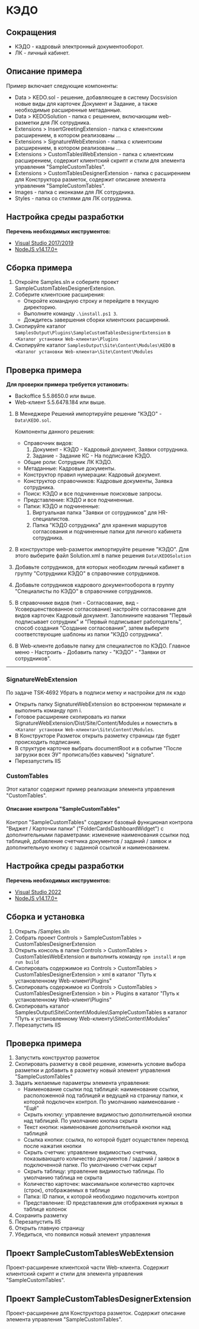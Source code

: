 # КЭДО

## Сокращения

* КЭДО - кадровый электронный документооборот.
* ЛК - личный кабинет.

## Описание примера

Пример включает следующие компоненты: 
- Data > KEDO.sol - решение, добавляющее в систему Docsvision новые виды для карточек Документ и Задание, а также необходимые расширенные метаданные.
- Data > KEDOSolution - папка с решением, включающим web-разметки для ЛК сотрудника.
- Extensions > InsertGreetingExtension - папка с клиентским расширением, в котором реализованы ...
- Extensions > SignatureWebExtension - папка с клиентским расширением, в котором реализованы ...
- Extensions > CustomTablesWebExtension - папка с клиентским расширением, содержит клиентский скрипт и стили для элемента управления "SampleCustomTables".
- Extensions > CustomTablesDesignerExtension - папка с расширением для Конструктора разметок, содержит описание элемента управления "SampleCustomTables".
- Images - папка с иконками для ЛК сотрудника.
- Styles - папка со стилями для ЛК сотрудника.

## Настройка среды разработки

**Перечень необходимых инструментов:** 
* [Visual Studio 2017/2019](https://www.visualstudio.com)
* [NodeJS v14.17.0+](https://nodejs.org/en/)

## Сборка примера
1. Откройте Samples.sln и соберите проект SampleCustomTablesDesignerExtension.
2. Соберите клиентские расширения:
   - Откройте командную строку и перейдите в текущую директорию.
   - Выполните команду `.\install.ps1 3`.
   - Дождитесь завершения сборки клиентских расширений. 
3. Скопируйте каталог `SamplesOutput\Plugins\SampleCustomTablesDesignerExtension` в `<Каталог установки Web-клиента>\Plugins`
4. Скопируйте каталог `SamplesOutput\Site\Content\Modules\KEDO` в `<Каталог установки Web-клиента>\Site\Content\Modules`

## Проверка примера

**Для проверки примера требуется установить:**
*  Backoffice 5.5.8650.0 или выше.
*  Web-клиент 5.5.6478.184 или выше.

1. В Менеджере Решений импортируйте решение "КЭДО" - `Data\KEDO.sol`.

    Компоненты данного решения:
    - Справочник видов: 
		1. Документ - КЭДО - Кадровый документ, Заявки сотрудника.
		2. Задание - Задание КС - На подписание КЭДО.
    - Общие роли: Сотрудник ЛК КЭДО.
    - Метаданные: Кадровые документы.
    - Конструктор правил нумерации: Кадровый документ.
    - Конструктор справочников: Кадровые документы, Заявка сотрудника.
    - Поиск: КЭДО и все подчиненные поисковые запросы.
    - Представление: КЭДО и все подчиненные.
    - Папки: КЭДО и подчиненные:
        1. Виртуальная папка "Заявки от сотрудников" для HR-специалистов.
        2. Папка "КЭДО сотрудника" для хранения маршрутов согласования и подчиненные папки для личного кабинета сотрудника.

2. В конструкторе web-разметок импортируйте решение "КЭДО". Для этого выберите файл Solution.xml в папке решения `Data\KEDOSolution`
 
3. Добавьте сотрудников, для которых необходим личный кабинет в группу "Сотрудники КЭДО" в справочнике сотрудников.

4. Добавьте сотрудников кадрового документооборота в группу "Cпециалисты по КЭДО" в справочнике сотрудников.

5. В справочнике видов (тип - Согласование, вид - Усовершенствованное согласование) настройте согласование для видов карточек Кадровый документ. Заполнините названия "Первый подписывает сотрудник" и "Первый подписывает работодатель", способ создания "Создание согласования", затем выберите соответствующие шаблоны из папки "КЭДО сотрудника".

6. В Web-клиенте добавьте папку для специалистов по КЭДО. Главное меню - Настроить - Добавить папку - "КЭДО" - "Заявки от сотрудников". 

----------

### SignatureWebExtension
По задаче TSK-4692 Убрать в подписи метку и настройки для лк кэдо
- Открыть папку SignatureWebExtension во встроенном терминале и выполнить команду npm i.
- Готовое расширение скопировать из папки SignatureWebExtension/Dist/Site/Content/Modules и поместить в `<Каталог установки Web-клиента>\Site\Content\Modules`.
- В Конструкторе Разметок открыть разметку страницы где будет происходить подписание.
- В структуре карточке выбрать documentRoot и в событие "После загрузки всех ЭУ" прописать(без кавычек) "signature".
- Перезапустить IIS

### CustomTables

Этот каталог содержит пример реализации элемента управления "CustomTables".

#### Описание контрола "SampleCustomTables"

Контрол "SampleCustomTables" содержит базовый функционал контрола "Виджет / Карточки папки" ("FolderCardsDashboardWidget") с дополнительными параметрами: изменение наименования ссылки под таблицей, добавление счетчика документов / заданий / заявок и дополнительную кнопку с заданной ссылкой и наименованием.

## Настройка среды разработки

**Перечень необходимых инструментов:** 
* [Visual Studio 2022](https://www.visualstudio.com)
* [NodeJS v14.17.0+](https://nodejs.org/en/)

## Сборка и установка

1. Открыть /Samples.sln
2. Собрать проект Controls > SampleCustomTables > CustomTablesDesignerExtension
3. Открыть консоль в папке Controls > CustomTables > CustomTablesWebExtension и выполнить команду `npm install` и `npm run build`
4. Скопировать содержимое из Controls > CustomTables > CustomTablesDesignerExtension > xml  в каталог "Путь к установленному Web-клиент\Plugins"
5. Скопировать содержимое из Controls > CustomTables > CustomTablesDesignerExtension > bin > Plugins в каталог "Путь к установленному Web-клиент\Plugins"
6. Скопировать каталог SamplesOutput\Site\Content\Modules\SampleCustomTables в каталог "Путь к установленному Web-клиенту\Site\Content\Modules"
7. Перезапустить IIS

## Проверка примера

1. Запустить конструктор разметок
2. Скопировать разметку в своё решение, изменить условие выбора разметки и добавить в разметку новый элемент управления "SampleCustomTables"
3. Задать желаемые параметры элемента управления:
    - Наименование ссылки под таблицей: наименование ссылки, расположенной под таблицей и ведущей на страницу папки, к которой подключен контрол. По умолчанию наименование - "Ещё"
    - Скрыть кнопку: управление видимостью дополнительной кнопки над таблицей. По умолчанию кнопка скрыта
    - Текст кнопки: наименование дополнительной кнопки над таблицей
    - Ссылка кнопки: ссылка, по которой будет осуществлен переход после нажатия кнопки
    - Скрыть счетчик: управление видимостью счетчика, показывающего количество документов / заданий / заявок в подключенной папке. По умолчанию счетчик скрыт
    - Скрыть таблицу: управление видимостью таблицы. По умолчанию таблица не скрыта
    - Количество карточек: максимальное количество карточек (строк), отображаемых в таблице
    - Папка: ID папки, к которой необходимо подключить контрол
    - Представление: ID представления для отображения нужных в таблице колонок
4. Сохранить разметку
5. Перезапустить IIS
8. Открыть главную страницу
9. Убедиться, что появился новый элемент управления

## Проект SampleCustomTablesWebExtension

Проект-расширение клиентской части Web-клиента. Содержит клиентский скрипт и стили для элемента управления "SampleCustomTables".

## Проект SampleCustomTablesDesignerExtension

Проект-расширение для Конструктора разметок. Содержит описание элемента управления "SampleCustomTables".